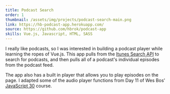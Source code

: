 ```yaml
---
title: Podcast Search
order: 1
thumbnail: /assets/img/projects/podcast-search-main.png
link: https://hb-podcast-app.herokuapp.com/
source: https://github.com/hbrok/podcast-app
skills: Vue.js, Javascript, HTML, SASS
---
```


I really like podcasts, so I was interested in building a podcast player while learning the ropes of Vue.js. This app pulls from the [Itunes Search API](https://developer.apple.com/library/content/documentation/AudioVideo/Conceptual/iTuneSearchAPI/index.html#//apple_ref/doc/uid/TP40017632-CH3-SW1) to search for podcasts, and then pulls all of a podcast's individual episodes from the podcast feed.

The app also has a built in player that allows you to play episodes on the page. I adapted some of the audio player functions from Day 11 of Wes Bos' [JavaScript 30](https://www.javascript30.com/) course.
 